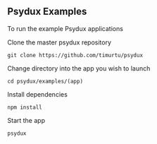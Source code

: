 ## Psydux Examples

To run the example Psydux applications

Clone the master psydux repository
```
git clone https://github.com/timurtu/psydux
```

Change directory into the app you wish to launch
```
cd psydux/examples/(app)
```

Install dependencies
```
npm install
```

Start the app
```
psydux
```
